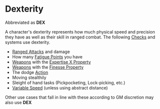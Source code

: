 # Dexterity

Abbreviated as **DEX**

A character's dexterity represents how much physical speed and precision they have as well as their skill in ranged combat. The following [Checks](../../Game%20Procedures/Check.md) and systems use dexterity.

- [Ranged Attacks](../../Game%20Procedures/Ranged%20Attack.md) and damage
- How many [Fatigue Points](../Derived%20Statistics/Fatigue%20Points.md) you have
- [Weapons](../../Items/Weapons.md) with the [Expertise X Property](../../Items/Individual%20Item%20Cards/Weapons/Weapon%20Properties/Expertise%20X%20Property.md)
- [Weapons](../../Items/Weapons.md) with the [Finesse Property](../../Items/Individual%20Item%20Cards/Weapons/Weapon%20Properties/Finesse%20Property.md)
- The dodge [Action](../../Game%20Procedures/Action.md)
- Moving stealthily
- Sleight of hand tasks (Pickpocketing, Lock-picking, etc.)
- [Variable Speed](../../Game%20Procedures/Movement.md#Variable%20Speed) (unless using abstract distance)

Other use cases that fall in line with these according to GM discretion may also use **DEX**